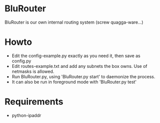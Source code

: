 # BluRouter

BluRouter is our own internal routing system (screw quagga-ware...)

# Howto

* Edit the config-example.py exactly as you need it, then save as config.py
* Edit routes-example.txt and add any subnets the box owns. Use of netmasks is allowed.
* Run BluRouter.py, using 'BluRouter.py start' to daemonize the process.
* It can also be run in foreground mode with 'BluRouter.py test'

# Requirements

* python-ipaddr
